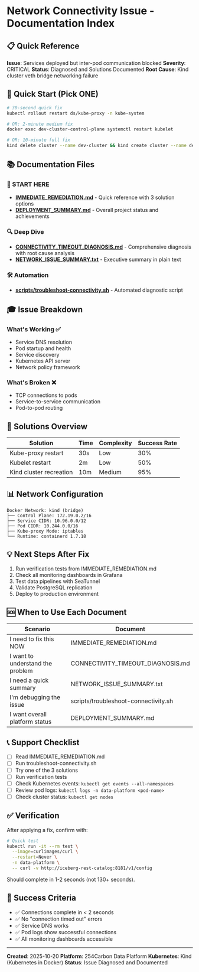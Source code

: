 # Network Connectivity Issue - Documentation Index

## 📋 Quick Reference

**Issue**: Services deployed but inter-pod communication blocked
**Severity**: CRITICAL
**Status**: Diagnosed and Solutions Documented
**Root Cause**: Kind cluster veth bridge networking failure

## 🚀 Quick Start (Pick ONE)

```bash
# 30-second quick fix
kubectl rollout restart ds/kube-proxy -n kube-system

# OR: 2-minute medium fix
docker exec dev-cluster-control-plane systemctl restart kubelet

# OR: 10-minute full fix
kind delete cluster --name dev-cluster && kind create cluster --name dev-cluster
```

## 📚 Documentation Files

### 🎯 START HERE
- **[IMMEDIATE_REMEDIATION.md](./IMMEDIATE_REMEDIATION.md)** - Quick reference with 3 solution options
- **[DEPLOYMENT_SUMMARY.md](./DEPLOYMENT_SUMMARY.md)** - Overall project status and achievements

### 🔍 Deep Dive
- **[CONNECTIVITY_TIMEOUT_DIAGNOSIS.md](./CONNECTIVITY_TIMEOUT_DIAGNOSIS.md)** - Comprehensive diagnosis with root cause analysis
- **[NETWORK_ISSUE_SUMMARY.txt](./NETWORK_ISSUE_SUMMARY.txt)** - Executive summary in plain text

### 🛠️ Automation
- **[scripts/troubleshoot-connectivity.sh](./scripts/troubleshoot-connectivity.sh)** - Automated diagnostic script

## 🎓 Issue Breakdown

### What's Working ✅
- Service DNS resolution
- Pod startup and health
- Service discovery
- Kubernetes API server
- Network policy framework

### What's Broken ❌
- TCP connections to pods
- Service-to-service communication
- Pod-to-pod routing

## 🔧 Solutions Overview

| Solution | Time | Complexity | Success Rate |
|----------|------|-----------|--------------|
| Kube-proxy restart | 30s | Low | 30% |
| Kubelet restart | 2m | Low | 50% |
| Kind cluster recreation | 10m | Medium | 95% |

## 📊 Network Configuration

```
Docker Network: kind (bridge)
├── Control Plane: 172.19.0.2/16
├── Service CIDR: 10.96.0.0/12
├── Pod CIDR: 10.244.0.0/16
├── Kube-proxy Mode: iptables
└── Runtime: containerd 1.7.18
```

## 💡 Next Steps After Fix

1. Run verification tests from IMMEDIATE_REMEDIATION.md
2. Check all monitoring dashboards in Grafana
3. Test data pipelines with SeaTunnel
4. Validate PostgreSQL replication
5. Deploy to production environment

## 🆘 When to Use Each Document

| Scenario | Document |
|----------|----------|
| I need to fix this NOW | IMMEDIATE_REMEDIATION.md |
| I want to understand the problem | CONNECTIVITY_TIMEOUT_DIAGNOSIS.md |
| I need a quick summary | NETWORK_ISSUE_SUMMARY.txt |
| I'm debugging the issue | scripts/troubleshoot-connectivity.sh |
| I want overall platform status | DEPLOYMENT_SUMMARY.md |

## 📞 Support Checklist

- [ ] Read IMMEDIATE_REMEDIATION.md
- [ ] Run troubleshoot-connectivity.sh
- [ ] Try one of the 3 solutions
- [ ] Run verification tests
- [ ] Check Kubernetes events: `kubectl get events --all-namespaces`
- [ ] Review pod logs: `kubectl logs -n data-platform <pod-name>`
- [ ] Check cluster status: `kubectl get nodes`

## ✅ Verification

After applying a fix, confirm with:

```bash
# Quick test
kubectl run -it --rm test \
  --image=curlimages/curl \
  --restart=Never \
  -n data-platform \
  -- curl -v http://iceberg-rest-catalog:8181/v1/config
```

Should complete in 1-2 seconds (not 130+ seconds).

## 🎯 Success Criteria

- ✅ Connections complete in < 2 seconds
- ✅ No "connection timed out" errors
- ✅ Service DNS works
- ✅ Pod logs show successful connections
- ✅ All monitoring dashboards accessible

---

**Created**: 2025-10-20
**Platform**: 254Carbon Data Platform
**Kubernetes**: Kind (Kubernetes in Docker)
**Status**: Issue Diagnosed and Documented
